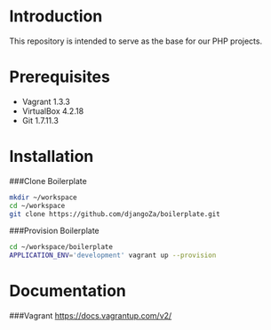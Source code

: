 Introduction
============
This repository is intended to serve as the base for our PHP projects.

Prerequisites
=============
- Vagrant 1.3.3
- VirtualBox 4.2.18
- Git 1.7.11.3

Installation
============

###Clone Boilerplate
```bash
mkdir ~/workspace
cd ~/workspace
git clone https://github.com/djangoZa/boilerplate.git
```

###Provision Boilerplate
```bash
cd ~/workspace/boilerplate
APPLICATION_ENV='development' vagrant up --provision
```

Documentation
=============

###Vagrant
https://docs.vagrantup.com/v2/